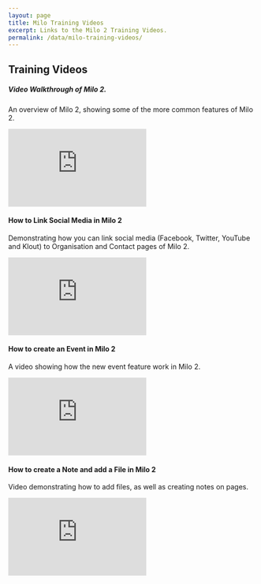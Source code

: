 ```yaml
---
layout: page
title: Milo Training Videos
excerpt: Links to the Milo 2 Training Videos.
permalink: /data/milo-training-videos/
---
```


<!-- * [Video Walkthrough of Milo 2.](https://www.youtube.com/watch?v=n4i2qL54lZM) An overview of Milo 2, showing some of the more common features of Milo 2. 
* [How to Link Social Media in Milo 2](https://www.youtube.com/watch?v=8TAHCU-vwbg) Demonstrating how you can link social media (Facebook, Twitter, YouTube and Klout) to Organisation and Contact pages of Milo 2.
* [How to create an Event in Milo 2](https://www.youtube.com/watch?v=as-VwzSL3Is) A video showing how the new event feature work in Milo 2.
* [How to create a Note and add a File in Milo 2](https://www.youtube.com/watch?v=LdbFfs_UaL8) Video demonstrating how to add files, as well as creating notes on pages. -->


## Training Videos

##### Video Walkthrough of Milo 2.

An overview of Milo 2, showing some of the more common features of Milo 2. 

<iframe width="280" height="158" src="https://www.youtube.com/embed/n4i2qL54lZM" frameborder="0" allowfullscreen></iframe>

#### How to Link Social Media in Milo 2

Demonstrating how you can link social media (Facebook, Twitter, YouTube and Klout) to Organisation and Contact pages of Milo 2. 

<iframe width="280" height="158" src="https://www.youtube.com/embed/8TAHCU-vwbg" frameborder="0" allowfullscreen></iframe>

#### How to create an Event in Milo 2

A video showing how the new event feature work in Milo 2.

<iframe width="280" height="158" src="https://www.youtube.com/embed/as-VwzSL3Is" frameborder="0" allowfullscreen></iframe>

#### How to create a Note and add a File in Milo 2

Video demonstrating how to add files, as well as creating notes on pages. 

<iframe width="280" height="158" src="https://www.youtube.com/embed/LdbFfs_UaL8" frameborder="0" allowfullscreen></iframe>

